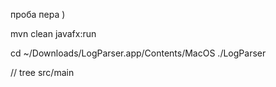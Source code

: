 проба пера )


mvn clean javafx:run 



cd ~/Downloads/LogParser.app/Contents/MacOS
./LogParser


// tree src/main